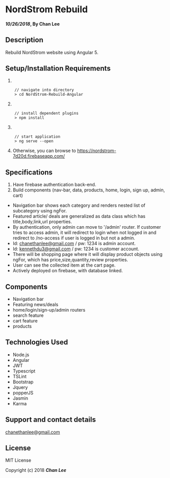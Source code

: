 # NordStrom Rebuild

#### _10/26/2018_, By Chan Lee

## Description

Rebuild NordStrom website using Angular 5.


## Setup/Installation Requirements
1.
```
    // navigate into directory
    > cd NordStrom-Rebuild-Angular
```
2.    
```
    // install dependent plugins
    > npm install
```
3.
```
    // start application
    > ng serve --open
```
4. Otherwise, you can browse to https://nordstrom-7d20d.firebaseapp.com/

## Specifications

1. Have firebase authentication back-end.
2. Build components (nav-bar, data, products, home, login, sign up, admin, cart)

* Navigation bar shows each category and renders nested list of subcategory using ngFor.
* Featured article/ deals are generalized as data class which has title,body,link,url properties.
* By authentication, only admin can move to '/admin' router. If customer tries to access admin, it will redirect to login when not logged in and redirect to /no-access if user is logged in but not a admin.
* Id: chanethanlee@gmail.com / pw: 1234 is admin account.
* Id: kennethdu3@gmail.com / pw: 1234 is customer account.
* There will be shopping page where it will display product objects using ngFor, which has price,size,quantity,review properties.
* User can see the collected item at the cart page.
* Actively deployed on firebase, with database linked.


## Components

* Navigation bar
* Featuring news/deals
* home/login/sign-up/admin routers
* search feature
* cart feature
* products


## Technologies Used

* Node.js
* Angular
* JWT
* Typescript
* TSLint
* Bootstrap
* Jquery
* popperJS
* Jasmin
* Karma

## Support and contact details

chanethanlee@gmail.com

## License

MIT License

Copyright (c) 2018 **_Chan Lee_**